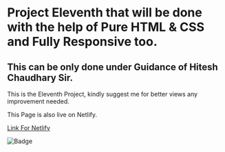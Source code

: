 # Project Eleventh that will be done with the help of Pure HTML & CSS and Fully Responsive too.
## This can be only done under Guidance of Hitesh Chaudhary Sir.

This is the Eleventh Project, kindly suggest me for better views any improvement needed.

This Page is also live on Netlify.

[Link For Netlify](https://11th-project-paragsawai.netlify.app/) 

![Badge](https://img.shields.io/badge/Projects%20of-HTML%20%26%20CSS-brightgreen)
